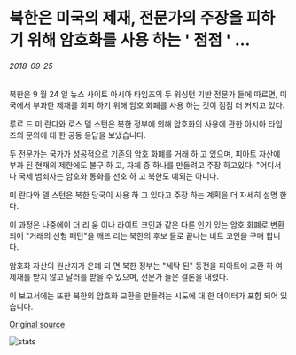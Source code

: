 # 북한은 미국의 제재, 전문가의 주장을 피하기 위해 암호화를 사용 하는 ' 점점 ' ...

###### 2018-09-25

북한은 9 월 24 일 뉴스 사이트 아시아 타임즈의 두 워싱턴 기반 전문가 들에 따르면, 미국에서 부과한 제재를 회피 하기 위해 암호 화폐를 사용 하는 것이 점점 더 커지고 있다.

루르 드 미 란다와 로스 델 스턴은 북한 정부에 의해 암호화의 사용에 관한 아시아 타임즈의 문의에 대 한 공동 응답을 보냈습니다.

두 전문가는 국가가 성공적으로 기존의 암호 화폐를 거래 하 고 있으며, 피아트 자산에 부과 된 현재의 제한에도 불구 하 고, 자체 중 하나를 만들려고 주장 하고있다: "어디서 나 국제 범죄자는 암호화 통화를 선호 하 고 북한도 예외는 아니다.

미 란다와 델 스턴은 북한 당국이 사용 하 고 있다고 주장 하는 계획을 더 자세히 설명 한다.

이 과정은 나중에이 더 리 움 이나 라이트 코인과 같은 다른 인기 있는 암호 화폐로 변환 되어 "거래의 선형 패턴"을 깨뜨 리는 북한의 후보 들로 끝나는 비트 코인을 구매 합니다.

암호화 자산의 원산지가 은폐 되 면 북한 정부는 "세탁 된" 동전을 피아트에 교환 하 여 제재를 받지 않고 달러를 받을 수 있으며, 전문가 들은 결론을 내렸다.

이 보고서에는 또한 북한의 암호화 교환을 만들려는 시도에 대 한 데이터가 포함 되어 있습니다.

[Original source](https://cointelegraph.com/news/north-korea-increasingly-uses-crypto-to-avoid-us-sanctions-experts-claim)

![stats](https://c.statcounter.com/11760860/0/a89fa40b/1/ "stats")